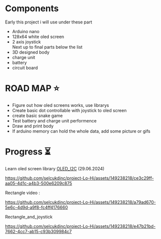 # Components
Early this project i will use under these part
- Arduino nano
- 128x64 white oled screen
- 2 axis joystick<br>
Next up to final parts below the list
- 3D designed body
- charge unit
- battery
- circuit board
# ROAD MAP ⭐
- Figure out how oled screens works, use librarys
- Create basic dot controllable with joystick to oled screen
- create basic snake game
- Test battery and charge unit performence
- Draw and print body
- If arduino memory can hold the whole data, add some picture or gifs
# Progress ⏳

Learn oled screen library [OLED_I2C](http://www.rinkydinkelectronics.com/library.php?id=79) (29.06.2024)

https://github.com/selcukdinc/project-Lo-Hi/assets/149238218/ce3c29ff-aa05-4d1c-a4b3-500e6209c875

Rectangle video :

https://github.com/selcukdinc/project-Lo-Hi/assets/149238218/a79ad670-5e6c-4d9d-a9f8-fc4ff4176660 

Rectangle_and_joystick

https://github.com/selcukdinc/project-Lo-Hi/assets/149238218/e47b21bd-7662-4cc7-ab15-c93b309984c7

